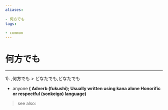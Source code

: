 ```yaml
---
aliases:
    
- 何方でも
tags:
    
- common
---
```


# 何方でも
---
1).
,何方でも > どなたでも,どなたでも

- anyone
**( Adverb (fukushi); Usually written using kana alone Honorific or respectful (sonkeigo) language)**
> see also: 
            